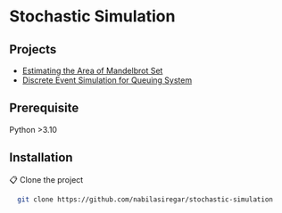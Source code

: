 # Stochastic Simulation

## Projects
- [Estimating the Area of Mandelbrot Set](assignment_1/README.md)
- [Discrete Event Simulation for Queuing System](assignment_2/README.md)

## Prerequisite
Python >3.10

## Installation
📋 Clone the project
```bash
  git clone https://github.com/nabilasiregar/stochastic-simulation
```
